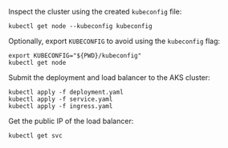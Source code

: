 Inspect the cluster using the created `kubeconfig` file:
````
kubectl get node --kubeconfig kubeconfig
````

Optionally, export `KUBECONFIG` to avoid using the `kubeconfig` flag:
````
export KUBECONFIG="${PWD}/kubeconfig"
kubectl get node
````

Submit the deployment and load balancer to the AKS cluster:
````
kubectl apply -f deployment.yaml
kubectl apply -f service.yaml
kubectl apply -f ingress.yaml
````

Get the public IP of the load balancer:
````
kubectl get svc
````
